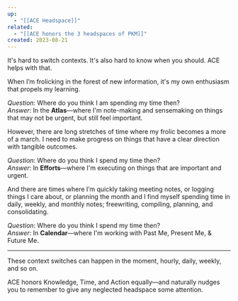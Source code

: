 ```yaml
---
up:
  - "[[ACE Headspace]]"
related:
  - "[[ACE honors the 3 headspaces of PKM]]"
created: 2023-08-21
---
```

It's hard to switch contexts. It's also hard to know when you should. ACE helps with that.

When I’m frolicking in the forest of new information, it's my own enthusiasm that propels my learning.

*Question*: Where do you think I am spending my time then?  
​*Answer*: In the **Atlas**—where I'm note-making and sensemaking on things that may not be urgent, but still feel important.

However, there are long stretches of time where my frolic becomes a more of a march. I need to make progress on things that have a clear direction with tangible outcomes.

*Question*: Where do you think I spend my time then?  
​*Answer*: In **Efforts**—where I'm executing on things that are important and urgent.

And there are times where I’m quickly taking meeting notes, or logging things I care about, or planning the month and I find myself spending time in daily, weekly, and monthly notes; freewriting, compiling, planning, and consolidating.

*Question*: Where do you think I spend my time then?  
​*Answer*: In **Calendar**—where I'm working with Past Me, Present Me, & Future Me.

---

These context switches can happen in the moment, hourly, daily, weekly, and so on.

ACE honors Knowledge, Time, and Action equally—and naturally nudges you to remember to give any neglected headspace some attention.